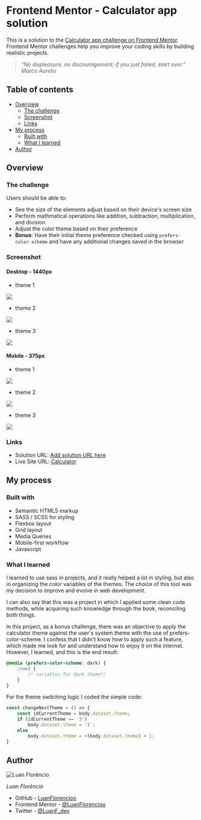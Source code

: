 # Frontend Mentor - Calculator app solution

This is a solution to the [Calculator app challenge on Frontend Mentor](https://www.frontendmentor.io/challenges/calculator-app-9lteq5N29). Frontend Mentor challenges help you improve your coding skills by building realistic projects.

> _"No displeasure, no discouragement; if you just failed, start over."_ _Marco Aurelio_

## Table of contents

- [Overview](#overview)
  - [The challenge](#the-challenge)
  - [Screenshot](#screenshot)
  - [Links](#links)
- [My process](#my-process)
  - [Built with](#built-with)
  - [What I learned](#what-i-learned)
- [Author](#author)

## Overview

### The challenge

Users should be able to:

- See the size of the elements adjust based on their device's screen size
- Perform mathmatical operations like addition, subtraction, multiplication, and division
- Adjust the color theme based on their preference
- **Bonus**: Have their initial theme preference checked using `prefers-color-scheme` and have any additional changes saved in the browser

### Screenshot

#### Desktop - 1440px

- theme 1

![](./images/screenshot-desktop-theme-1.png)

- theme 2

![](./images/screenshot-desktop-theme-2.png)

- theme 3

![](./images/screenshot-desktop-theme-3.png)

#### Mobile - 375px

- theme 1

![](./images/screenshot-mobile-theme-1.png)

- theme 2

![](./images/screenshot-mobile-theme-2.png)

- theme 3

![](./images/screenshot-mobile-theme-3.png)

### Links

- Solution URL: [Add solution URL here](https://your-solution-url.com)
- Live Site URL: [Calculator](https://LuanFlorencioo.github.io/Calculator)

## My process

### Built with

- Semantic HTML5 markup
- SASS / SCSS for styling
- Flexbox layout
- Grid layout
- Media Queries
- Mobile-first workflow
- Javascript

### What I learned

I learned to use sass in projects, and it really helped a lot in styling, but also in organizing the color variables of the themes. The choice of this tool was my decision to improve and evolve in web development.

I can also say that this was a project in which I applied some clean code methods, while acquiring such knowledge through the book, reconciling both things.

In this project, as a bonus challenge, there was an objective to apply the calculator theme against the user's system theme with the use of prefers-color-scheme. I confess that I didn't know how to apply such a feature, which made me look for and understand how to enjoy it on the internet. However, I learned, and this is the end result:

```scss
@media (prefers-color-scheme: dark) {
    :root {
        /* variables for dark theme*/
    }
}
```

For the theme switching logic I coded the simple code:

```javascript
const changeNextTheme = () => {
    const idCurrentTheme = body.dataset.theme;
    if (idCurrentTheme == '3')
        body.dataset.theme = '1';
    else
        body.dataset.theme = +(body.dataset.theme) + 1;
}
```

## Author

![Luan Florêncio](https://avatars.githubusercontent.com/u/71609088?s=120&v=4)

_Luan Florêncio_

- GitHub - [LuanFlorencioo](https://github.com/LuanFlorencioo)
- Frontend Mentor - [@LuanFlorencioo](https://www.frontendmentor.io/profile/LuanFlorencioo)
- Twitter - [@LuanF_dev](https://www.twitter.com/LuanF_dev)